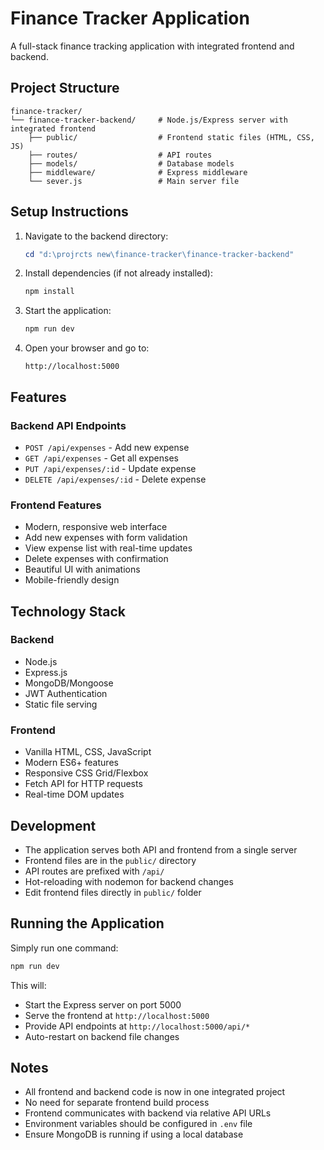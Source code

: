 # Finance Tracker Application

A full-stack finance tracking application with integrated frontend and backend.

## Project Structure

```
finance-tracker/
└── finance-tracker-backend/     # Node.js/Express server with integrated frontend
    ├── public/                  # Frontend static files (HTML, CSS, JS)
    ├── routes/                  # API routes
    ├── models/                  # Database models
    ├── middleware/              # Express middleware
    └── sever.js                 # Main server file
```

## Setup Instructions

1. Navigate to the backend directory:
   ```powershell
   cd "d:\projrcts new\finance-tracker\finance-tracker-backend"
   ```

2. Install dependencies (if not already installed):
   ```powershell
   npm install
   ```

3. Start the application:
   ```powershell
   npm run dev
   ```

4. Open your browser and go to:
   ```
   http://localhost:5000
   ```

## Features

### Backend API Endpoints
- `POST /api/expenses` - Add new expense
- `GET /api/expenses` - Get all expenses
- `PUT /api/expenses/:id` - Update expense
- `DELETE /api/expenses/:id` - Delete expense

### Frontend Features
- Modern, responsive web interface
- Add new expenses with form validation
- View expense list with real-time updates
- Delete expenses with confirmation
- Beautiful UI with animations
- Mobile-friendly design

## Technology Stack

### Backend
- Node.js
- Express.js
- MongoDB/Mongoose
- JWT Authentication
- Static file serving

### Frontend
- Vanilla HTML, CSS, JavaScript
- Modern ES6+ features
- Responsive CSS Grid/Flexbox
- Fetch API for HTTP requests
- Real-time DOM updates

## Development

- The application serves both API and frontend from a single server
- Frontend files are in the `public/` directory
- API routes are prefixed with `/api/`
- Hot-reloading with nodemon for backend changes
- Edit frontend files directly in `public/` folder

## Running the Application

Simply run one command:
```powershell
npm run dev
```

This will:
- Start the Express server on port 5000
- Serve the frontend at `http://localhost:5000`
- Provide API endpoints at `http://localhost:5000/api/*`
- Auto-restart on backend file changes

## Notes

- All frontend and backend code is now in one integrated project
- No need for separate frontend build process
- Frontend communicates with backend via relative API URLs
- Environment variables should be configured in `.env` file
- Ensure MongoDB is running if using a local database
